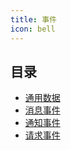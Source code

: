 ```yaml
---
title: 事件
icon: bell
---
```


## 目录

- [通用数据](./general-data.md)
- [消息事件](./message.md)
- [通知事件](./notice.md)
- [请求事件](./request.md)
